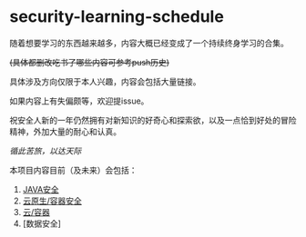 # security-learning-schedule


随着想要学习的东西越来越多，内容大概已经变成了一个持续终身学习的合集。

~~(具体都删改吃书了哪些内容可参考push历史)~~

具体涉及方向仅限于本人兴趣，内容会包括大量链接。



如果内容上有失偏颇等，欢迎提issue。



祝安全人新的一年仍然拥有对新知识的好奇心和探索欲，以及一点恰到好处的冒险精神，外加大量的耐心和认真。



*循此苦旅，以达天际*

本项目内容目前（及未来）会包括：

1. [JAVA安全](https://github.com/Tsunamori/security-learning-schedule/blob/main/JAVA%E5%AE%89%E5%85%A8/JAVA%E5%AE%89%E5%85%A8.md)
1. [云原生/容器安全](https://github.com/Tsunamori/security-learning-schedule/blob/main/%E4%BA%91%E5%AE%89%E5%85%A8%5C%E4%BA%91%E5%8E%9F%E7%94%9F%5C%E5%AE%B9%E5%99%A8%E5%AE%89%E5%85%A8/%E4%BA%91%E5%AE%89%E5%85%A8%5C%E4%BA%91%E5%8E%9F%E7%94%9F%5C%E5%AE%B9%E5%99%A8%E5%AE%89%E5%85%A8.md)
2. [云/容器](云/容器/云/容器.md)
3. [数据安全]
